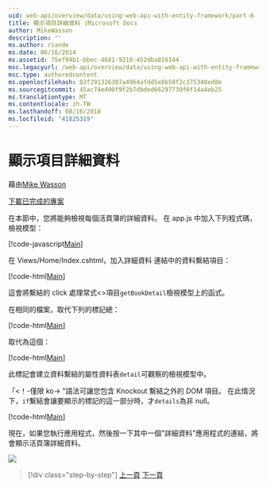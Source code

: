 ```yaml
---
uid: web-api/overview/data/using-web-api-with-entity-framework/part-8
title: 顯示項目詳細資料 |Microsoft Docs
author: MikeWasson
description: ''
ms.author: riande
ms.date: 06/16/2014
ms.assetid: 75ef94b1-bbec-4681-9210-452dba816144
msc.legacyurl: /web-api/overview/data/using-web-api-with-entity-framework/part-8
msc.type: authoredcontent
ms.openlocfilehash: 83f291326307a4964afdd5e8b50f2c375348ed0e
ms.sourcegitcommit: 45ac74e400f9f2b7dbded66297730f6f14a4eb25
ms.translationtype: MT
ms.contentlocale: zh-TW
ms.lasthandoff: 08/16/2018
ms.locfileid: "41825319"
---
```

<a name="display-item-details"></a>顯示項目詳細資料
====================
藉由[Mike Wasson](https://github.com/MikeWasson)

[下載已完成的專案](https://github.com/MikeWasson/BookService)

在本節中，您將能夠檢視每個活頁簿的詳細資料。 在 app.js 中加入下列程式碼，檢視模型：

[!code-javascript[Main](part-8/samples/sample1.js)]

在 Views/Home/Index.cshtml，加入詳細資料 連結中的資料繫結項目：

[!code-html[Main](part-8/samples/sample2.html?highlight=5)]

這會將繫結的 click 處理常式&lt;&gt;項目`getBookDetail`檢視模型上的函式。

在相同的檔案，取代下列的標記總：

[!code-html[Main](part-8/samples/sample3.html)]

取代為這個：

[!code-html[Main](part-8/samples/sample4.html)]

此標記會建立資料繫結的屬性資料表`detail`可觀察的檢視模型中。

「&lt;！-僅限 ko-&gt; &quot;語法可讓您包含 Knockout 繫結之外的 DOM 項目。 在此情況下，`if`繫結會讓要顯示的標記的這一部分時，才`details`為非 null。

[!code-html[Main](part-8/samples/sample5.html)]

現在，如果您執行應用程式，然後按一下其中一個&quot;詳細資料&quot;應用程式的連結，將會顯示活頁簿詳細資料。

[![](part-8/_static/image2.png)](part-8/_static/image1.png)

> [!div class="step-by-step"]
> [上一頁](part-7.md)
> [下一頁](part-9.md)
